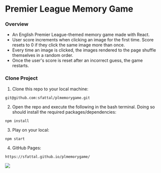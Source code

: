 # Premier League Memory Game

### Overview
- An English Premier League-themed memory game made with React.
- User score increments when clicking an image for the first time. Score resets to 0 if they click the same image more than once.
- Every time an image is clicked, the images rendered to the page shuffle themselves in a random order.
- Once the user's score is reset after an incorrect guess, the game restarts.

### Clone Project
1. Clone this repo to your local machine:
```
git@github.com:sfattal/plmemorygame.git
```
2. Open the repo and execute the following in the bash terminal. Doing so should install the required packages/dependencies:
```
npm install
```

3. Play on your local:
```
npm start
```
4. GitHub Pages:
```
https://sfattal.github.io/plmemorygame/
```
<img src="./public/plmemorygame.gif">
